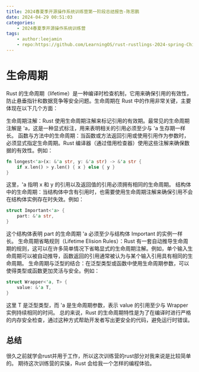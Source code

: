 ```yaml
---
title: 2024春夏季开源操作系统训练营第一阶段总结报告-陈思鹏
date: 2024-04-29 00:51:03
categories:
    - 2024春夏季开源操作系统训练营
tags:
    - author:leejamin
    - repo:https://github.com/LearningOS/rust-rustlings-2024-spring-Chikage0o0
---
```


# 生命周期
Rust 的生命周期（lifetime）是一种编译时检查机制，它用来确保引用的有效性，防止悬垂指针和数据竞争等安全问题。生命周期在 Rust 中的作用非常关键，主要体现在以下几个方面：

生命周期注解：Rust 使用生命周期注解来标记引用的有效期。最常见的生命周期注解是 'a，这是一种显式标注，用来表明相关的引用必须至少与 'a 生存期一样长。
函数与方法中的生命周期：当函数或方法返回引用或使用引用作为参数时，必须显式指定生命周期。Rust 编译器（通过借用检查器）使用这些注解来确保数据的有效性。例如：
```rust
fn longest<'a>(x: &'a str, y: &'a str) -> &'a str {
    if x.len() > y.len() { x } else { y }
}
```
这里，'a 指明 x 和 y 的引用以及返回值的引用必须拥有相同的生命周期。
结构体中的生命周期：当结构体中含有引用时，也需要使用生命周期注解来确保引用不会在结构体实例存在时失效。例如：
```rust
struct Important<'a> {
    part: &'a str,
}
```
这个结构体表明 part 的生命周期 'a 必须至少与结构体 Important 的实例一样长。
生命周期省略规则（Lifetime Elision Rules）：Rust 有一套自动推导生命周期的规则，这可以在许多简单情况下省略显式的生命周期注解。例如，单个输入生命周期可以被自动推导，函数返回的引用通常被认为与某个输入引用具有相同的生命周期。
生命周期与泛型的结合：在泛型类型或函数中使用生命周期参数，可以使得类型或函数更加灵活与安全。例如：
```rust
struct Wrapper<'a, T> {
    value: &'a T,
}
```
这里 T 是泛型类型，而 'a 是生命周期参数，表示 value 的引用至少与 Wrapper 实例持续相同的时间。
总的来说，Rust 的生命周期特性是为了在编译时进行严格的内存安全检查，通过这种方式帮助开发者写出更安全的代码，避免运行时错误。

## 总结

很久之前就学会rust并用于工作，所以这次训练营的rust部分对我来说是比较简单的。
期待这次训练营的实操，Rust 会给我一个怎样的编程体验。